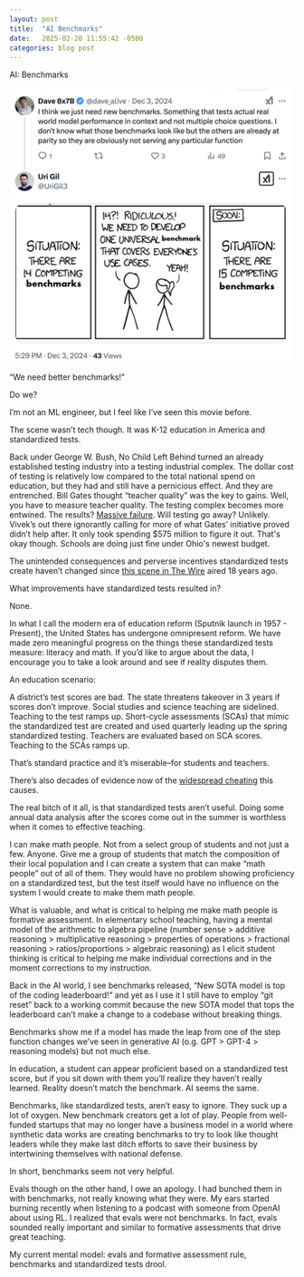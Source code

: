 ```yaml
---
layout: post
title:  "AI Benchmarks"
date:   2025-02-20 11:55:42 -0500
categories: blog post
---
```

AI: Benchmarks

![We just need a better benchmark](../assets/benchmarks.png)

“We need better benchmarks!”

Do we?

I’m not an ML engineer, but I feel like I’ve seen this movie before.

The scene wasn’t tech though. It was K-12 education in America and standardized tests.

Back under George W. Bush, No Child Left Behind turned an already established testing industry into a testing industrial complex. The dollar cost of testing is relatively low compared to the total national spend on education, but they had and still have a pernicious effect. And they are entrenched. Bill Gates thought “teacher quality” was the key to gains. Well, you have to measure teacher quality. The testing complex becomes more entwined. The results? [Massive failure][gates-rand]. Will testing go away? Unlikely. Vivek’s out there ignorantly calling for more of what Gates’ initiative proved didn’t help after. It only took spending $575 million to figure it out. That's okay though. Schools are doing just fine under Ohio's newest budget.

The unintended consequences and perverse incentives standardized tests create haven’t changed since [this scene in The Wire][the-wire] aired 18 years ago.

What improvements have standardized tests resulted in?

None.

In what I call the modern era of education reform (Sputnik launch in 1957 - Present), the United States has undergone omnipresent reform. We have made zero meaningful progress on the things these standardized tests measure: literacy and math. If you’d like to argue about the data, I encourage you to take a look around and see if reality disputes them.

An education scenario:

A district’s test scores are bad. The state threatens takeover in 3 years if scores don’t improve. Social studies and science teaching are sidelined. Teaching to the test ramps up. Short-cycle assessments (SCAs) that mimic the standardized test are created and used quarterly leading up the spring standardized testing. Teachers are evaluated based on SCA scores. Teaching to the SCAs ramps up. 

That’s standard practice and it’s miserable–for students and teachers. 

There’s also decades of evidence now of the [widespread cheating][cheating] this causes.

The real bitch of it all, is that standardized tests aren’t useful. Doing some annual data analysis after the scores come out in the summer is worthless when it comes to effective teaching. 

I can make math people. Not from a select group of students and not just a few. Anyone. Give me a group of students that match the composition of their local population and I can create a system that can make “math people” out of all of them. They would have no problem showing proficiency on a standardized test, but the test itself would have no influence on the system I would create to make them math people.

What is valuable, and what is critical to helping me make math people is formative assessment. In elementary school teaching, having a mental model of the arithmetic to algebra pipeline (number sense > additive reasoning > multiplicative reasoning > properties of operations > fractional reasoning > ratios/proportions > algebraic reasoning) as I elicit student thinking is critical to helping me make individual corrections and in the moment corrections to my instruction.

Back in the AI world, I see benchmarks released, “New SOTA model is top of the coding leaderboard!” and yet as I use it I still have to employ “git reset” back to a working commit because the new SOTA model that tops the leaderboard can’t make a change to a codebase without breaking things.

Benchmarks show me if a model has made the leap from one of the step function changes we’ve seen in generative AI (o.g. GPT > GPT-4 > reasoning models) but not much else.

In education, a student can appear proficient based on a standardized test score, but if you sit down with them you’ll realize they haven’t really learned. Reality doesn’t match the benchmark. AI seems the same.

Benchmarks, like standardized tests, aren’t easy to ignore. They suck up a lot of oxygen. New benchmark creators get a lot of play. People from well-funded startups that may no longer have a business model in a world where synthetic data works are creating benchmarks to try to look like thought leaders while they make last ditch efforts to save their business by intertwining themselves with national defense.

In short, benchmarks seem not very helpful.

Evals though on the other hand, I owe an apology. I had bunched them in with benchmarks, not really knowing what they were. My ears started burning recently when listening to a podcast with someone from OpenAI about using RL. I realized that evals were not benchmarks. In fact, evals sounded really important and similar to formative assessments that drive great teaching.

My current mental model: evals and formative assessment rule, benchmarks and standardized tests drool. 

[gates-rand]: https://www.rand.org/pubs/research_reports/RR2242.html
[the-wire]: https://www.youtube.com/watch?v=_ogxZxu6cjM
[cheating]: https://www.google.com/search?client=firefox-b-1-d&q=k-12+standardized+test+cheating